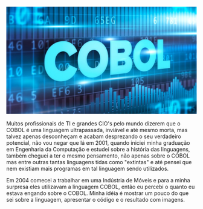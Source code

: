 ![COBOL Banner](./cobol-Banner.jpg)

Muitos profissionais de TI e grandes CIO's pelo mundo dizerem que o COBOL é uma linguagem ultrapassada, inviável e até mesmo morta, mas talvez apenas desconheçam e acabam desprezando o seu verdadeiro potencial, não vou negar que lá em 2001, quando iniciei minha graduação em Engenharia da Computação e estudei sobre a história das linguagens, também cheguei a ter o mesmo pensamento, não apenas sobre o COBOL mas entre outras tantas linguagens tidas como "extintas" e até pensei que nem existiam mais programas em tal linguagem sendo utilizados.

Em 2004 comecei a trabalhar em uma Indústria de Móveis e para a minha surpresa eles utilizavam a linguagem COBOL, então eu percebi o quanto eu estava engando sobre o COBOL.
Minha idéia é mostrar um pouco do que sei sobre a linguagem, apresentar o código e o resultado com imagens.
